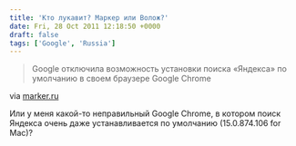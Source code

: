 ```yaml
---
title: 'Кто лукавит? Маркер или Волож?'
date: Fri, 28 Oct 2011 12:18:50 +0000
draft: false
tags: ['Google', 'Russia']
---
```


> Google отключила возможность установки поиска «Яндекса» по умолчанию в своем браузере Google Chrome

via [marker.ru](http://marker.ru/news/505183)

Или у меня какой-то неправильный Google Chrome, в котором поиск Яндекса очень даже устанавливается по умолчанию (15.0.874.106 for Mac)?